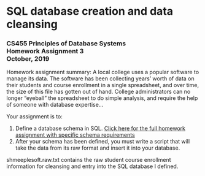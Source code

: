 # SQL database creation and data cleansing
### CS455 Principles of Database Systems <br>Homework Assignment 3 <br>October, 2019

Homework assignment summary: 
A local college uses a popular software to manage its data. The software has been collecting years’ worth of data on their students and course enrollment in a single spreadsheet, and over time, the size of this file has gotten out of hand. College administrators can no longer “eyeball” the spreadsheet to do simple analysis, and require the help of someone with database expertise…

Your assignment is to: 
1. Define a database schema in SQL. [Click here for the full homework assignment with specific schema requirements](https://davidtchiu.github.io/teaching/cs455/hwk3.ddl/)
2. After your schema has been defined, you must write a script that will take the data from its raw format and insert it into your database.


shmeeplesoft.raw.txt contains the raw student course enrollment information for cleansing and entry into the SQL database I defined. 
